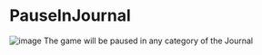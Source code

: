 # PauseInJournal
![image](https://github.com/user-attachments/assets/fed5d742-2ad8-4a5a-8b42-9f96a24b8211)
The game will be paused in any category of the Journal

